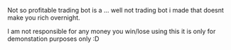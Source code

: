 Not so profitable trading bot is a ... well not trading bot i made that doesnt make you rich overnight.

I am not responsible for any money you win/lose using this it is only for demonstation purposes only :D

